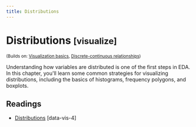 ```yaml
---
title: Distributions
---
```


<!-- Generated automatically from vis-distributions.yml. Do not edit by hand -->

# Distributions <small class='visualize'>[visualize]</small>
<small>(Builds on: [Visualization basics](vis-basics.md), [Discrete-continuous relationships](vis-discrete-continuous.md))</small>

Understanding how variables are distributed is one of the first steps in EDA.
In this chapter, you'll learn some common strategies for visualizing
distributions, including the basics of histograms, frequency polygons, and
boxplots.

## Readings

  * [Distributions](https://dcl-data-vis.stanford.edu/distributions.html) [data-vis-4]


